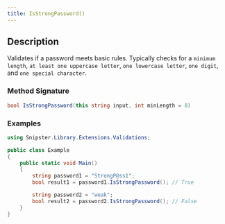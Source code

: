 ```yaml
---
title: IsStrongPassword()
---
```


## Description
Validates if a password meets basic rules. Typically checks for a `minimum length`, `at least one uppercase letter`, `one lowercase letter`, `one digit`, and `one special character`.

### Method Signature

```csharp
bool IsStrongPassword(this string input, int minLength = 8)
```

### Examples

```csharp
using Snipster.Library.Extensions.Validations;

public class Example
{
    public static void Main()
    {
        string password1 = "StrongP@ss1";
        bool result1 = password1.IsStrongPassword(); // True

        string password2 = "weak";
        bool result2 = password2.IsStrongPassword(); // False
    }
}
```